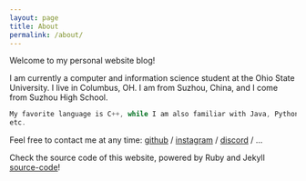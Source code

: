 ```yaml
---
layout: page
title: About
permalink: /about/
---
```


Welcome to my personal website blog!

I am currently a computer and information science student at the Ohio State University. I live in Columbus, OH.
I am from Suzhou, China, and I come from Suzhou High School.

```cpp
My favorite language is C++, while I am also familiar with Java, Python, Javascript, 
etc.
```

Feel free to contact me at any time:
[github] / [instagram] / [discord] / ...

Check the source code of this website, powered by Ruby and Jekyll [source-code]!

[github]: https://github.com/onetrue-6657/
[instagram]: https://instagram.com/o_v_o_6657/
[discord]: https://discord.gg/jBWjw5Hzkr/
[source-code]: https://github.com/onetrue-6657/onetrue-6657.github.io/
